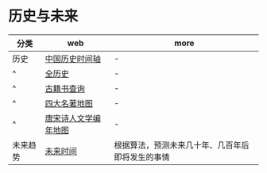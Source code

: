 # 历史与未来

| 分类     | web                                                         | more                                             |
| -------- | ----------------------------------------------------------- | ------------------------------------------------ |
| 历史     | [中国历史时间轴](http://www.lishiju.net/timeline.html)      | -                                                |
| ^        | [全历史](https://www.allhistory.com)                        | -                                                |
| ^        | [古籍书查询](https://www.gujiguan.com)                      | -                                                |
| ^        | [四大名著地图](https://www.sdmz.net/map)                    | -                                                |
| ^        | [唐宋诗人文学编年地图](https://sou-yun.cn/PoetLifeMap.aspx) | -                                                |
| 未来趋势 | [未来时间](https://futuretimeline.net)                      | 根据算法，预测未来几十年、几百年后即将发生的事情 |
